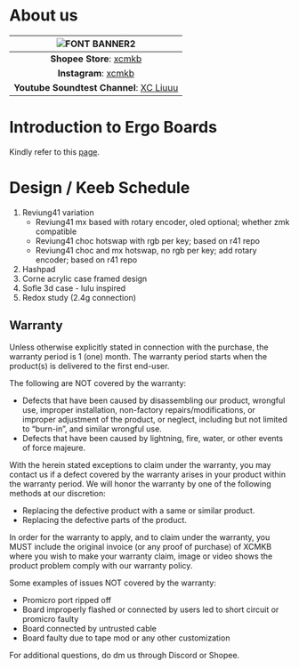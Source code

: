 # About us 

|![FONT BANNER2](https://user-images.githubusercontent.com/79617315/150896025-84734927-8556-42e7-a86a-dfe9486511f7.png)|
|:--:|
|**Shopee Store**:  [xcmkb](https://shopee.com.my/xchclow3)|
|**Instagram**: [xcmkb](https://www.instagram.com/_xcmkb_/)|
|**Youtube Soundtest Channel**: [XC Liuuu](https://www.youtube.com/channel/UCvQI0v8S-CBj1n7SkNGDPmw)|


# Introduction to Ergo Boards
Kindly refer to this [page](https://github.com/superxc3/xcmkb/blob/main/list%20of%20guide/new%20to%20ergo%20board.md).

# Design / Keeb Schedule
1. Reviung41 variation
   - Reviung41 mx based with rotary encoder, oled optional; whether zmk compatible
   - Reviung41 choc hotswap with rgb per key; based on r41 repo
   - Reviung41 choc and mx hotswap, no rgb per key; add rotary encoder; based on r41 repo
2. Hashpad
3. Corne acrylic case framed design
4. Sofle 3d case - lulu inspired
5. Redox study (2.4g connection)



## Warranty 
Unless otherwise explicitly stated in connection with the purchase, the warranty period is 1 (one) month. The warranty period starts when the product(s) is delivered to the first end-user.

The following are NOT covered by the warranty:
- Defects that have been caused by disassembling our product, wrongful use, improper installation, non-factory repairs/modifications, or improper adjustment of the product, or neglect, including but not limited to “burn-in”, and similar wrongful use.
- Defects that have been caused by lightning, fire, water, or other events of force majeure.

With the herein stated exceptions to claim under the warranty, you may contact us if a defect covered by the warranty arises in your product within the warranty period. We will honor the warranty by one of the following methods at our discretion:
- Replacing the defective product with a same or similar product.
- Replacing the defective parts of the product.

In order for the warranty to apply, and to claim under the warranty, you MUST include the original invoice (or any proof of purchase) of XCMKB where you wish to make your warranty claim, image or video shows the product problem comply with our warranty policy.

Some examples of issues NOT covered by the warranty:
- Promicro port ripped off
- Board improperly flashed or connected by users led to short circuit or promicro faulty
- Board connected by untrusted cable
- Board faulty due to tape mod or any other customization 

For additional questions, do dm us through Discord or Shopee.
